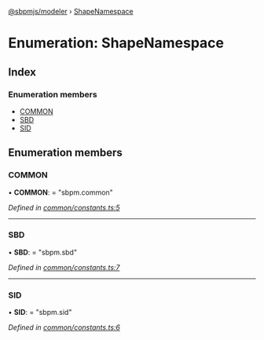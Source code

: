 [@sbpmjs/modeler](../README.md) › [ShapeNamespace](shapenamespace.md)

# Enumeration: ShapeNamespace

## Index

### Enumeration members

* [COMMON](shapenamespace.md#common)
* [SBD](shapenamespace.md#sbd)
* [SID](shapenamespace.md#sid)

## Enumeration members

###  COMMON

• **COMMON**: = "sbpm.common"

*Defined in [common/constants.ts:5](https://github.com/mkolodiy/sbpmjs/blob/51ad125/packages/sbpm-modeler/lib/common/constants.ts#L5)*

___

###  SBD

• **SBD**: = "sbpm.sbd"

*Defined in [common/constants.ts:7](https://github.com/mkolodiy/sbpmjs/blob/51ad125/packages/sbpm-modeler/lib/common/constants.ts#L7)*

___

###  SID

• **SID**: = "sbpm.sid"

*Defined in [common/constants.ts:6](https://github.com/mkolodiy/sbpmjs/blob/51ad125/packages/sbpm-modeler/lib/common/constants.ts#L6)*
